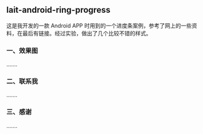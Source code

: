 ## lait-android-ring-progress
这是我开发的一款 Android APP 时用到的一个进度条案例，参考了网上的一些资料，在最后有链接。经过实验，做出了几个比较不错的样式。
### 一、效果图

.......

### 二、联系我

.......

### 三、感谢

.......
